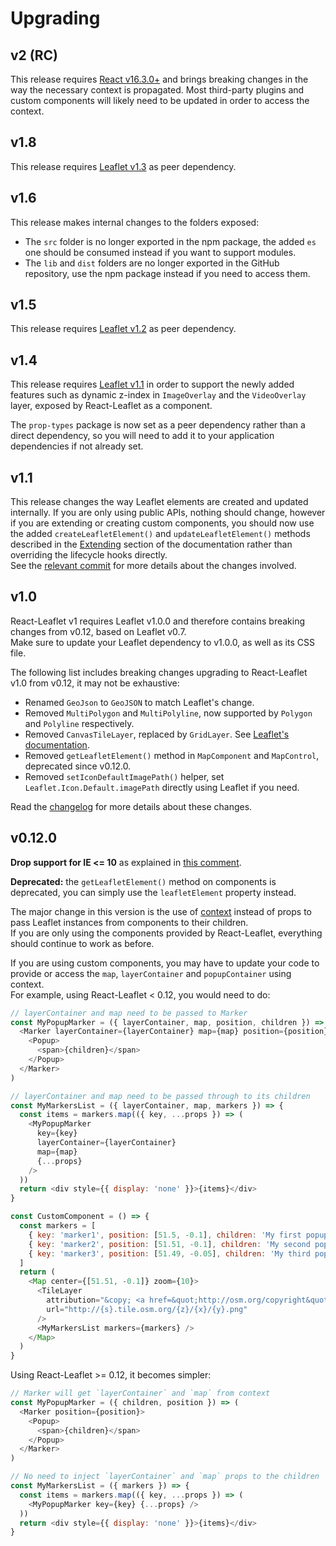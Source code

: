 # Upgrading

## v2 (RC)

This release requires [React v16.3.0+](https://reactjs.org/blog/2018/03/29/react-v-16-3.html) and brings breaking changes in the way the necessary context is propagated. Most third-party plugins and custom components will likely need to be updated in order to access the context.

## v1.8

This release requires [Leaflet v1.3](http://leafletjs.com/2018/01/15/leaflet-1.3.0.html) as peer dependency.

## v1.6

This release makes internal changes to the folders exposed:

- The `src` folder is no longer exported in the npm package, the added `es` one should be consumed instead if you want to support modules.
- The `lib` and `dist` folders are no longer exported in the GitHub repository, use the npm package instead if you need to access them.

## v1.5

This release requires [Leaflet v1.2](http://leafletjs.com/2017/08/08/leaflet-1.2.0.html) as peer dependency.

## v1.4

This release requires [Leaflet v1.1](http://leafletjs.com/2017/06/27/leaflet-1.1.0.html) in order to support the newly added features such as dynamic z-index in `ImageOverlay` and the `VideoOverlay` layer, exposed by React-Leaflet as a component.

The `prop-types` package is now set as a peer dependency rather than a direct dependency, so you will need to add it to your application dependencies if not already set.

## v1.1

This release changes the way Leaflet elements are created and updated internally. If you are only using public APIs, nothing should change, however if you are extending or creating custom components, you should now use the added `createLeafletElement()` and `updateLeafletElement()` methods described in the [Extending](https://github.com/PaulLeCam/react-leaflet/blob/master/docs/Extending.md#extending) section of the documentation rather than overriding the lifecycle hooks directly.\
See the [relevant commit](https://github.com/PaulLeCam/react-leaflet/commit/b42026f9dc93be45f0b8ffc6638a9d3824751091) for more details about the changes involved.

## v1.0

React-Leaflet v1 requires Leaflet v1.0.0 and therefore contains breaking changes from v0.12, based on Leaflet v0.7.\
Make sure to update your Leaflet dependency to v1.0.0, as well as its CSS file.

The following list includes breaking changes upgrading to React-Leaflet v1.0 from v0.12, it may not be exhaustive:

- Renamed `GeoJson` to `GeoJSON` to match Leaflet's change.
- Removed `MultiPolygon` and `MultiPolyline`, now supported by `Polygon` and `Polyline` respectively.
- Removed `CanvasTileLayer`, replaced by `GridLayer`. See [Leaflet's documentation](http://leafletjs.com/reference-1.0.0.html#gridlayer).
- Removed `getLeafletElement()` method in `MapComponent` and `MapControl`, deprecated since v0.12.0.
- Removed `setIconDefaultImagePath()` helper, set `Leaflet.Icon.Default.imagePath` directly using Leaflet if you need.

Read the [changelog](CHANGELOG.md) for more details about these changes.

## v0.12.0

**Drop support for IE <= 10** as explained in [this comment](https://github.com/PaulLeCam/react-leaflet/issues/215#issuecomment-243996907).

**Deprecated:** the `getLeafletElement()` method on components is deprecated, you can simply use the `leafletElement` property instead.

The major change in this version is the use of [context](https://facebook.github.io/react/docs/context.html) instead of props to pass Leaflet instances from components to their children.\
If you are only using the components provided by React-Leaflet, everything should continue to work as before.

If you are using custom components, you may have to update your code to provide or access the `map`, `layerContainer` and `popupContainer` using context.\
For example, using React-Leaflet < 0.12, you would need to do:

```js
// layerContainer and map need to be passed to Marker
const MyPopupMarker = ({ layerContainer, map, position, children }) => (
  <Marker layerContainer={layerContainer} map={map} position={position}>
    <Popup>
      <span>{children}</span>
    </Popup>
  </Marker>
)

// layerContainer and map need to be passed through to its children
const MyMarkersList = ({ layerContainer, map, markers }) => {
  const items = markers.map(({ key, ...props }) => (
    <MyPopupMarker
      key={key}
      layerContainer={layerContainer}
      map={map}
      {...props}
    />
  ))
  return <div style={{ display: 'none' }}>{items}</div>
}

const CustomComponent = () => {
  const markers = [
    { key: 'marker1', position: [51.5, -0.1], children: 'My first popup' },
    { key: 'marker2', position: [51.51, -0.1], children: 'My second popup' },
    { key: 'marker3', position: [51.49, -0.05], children: 'My third popup' },
  ]
  return (
    <Map center={[51.51, -0.1]} zoom={10}>
      <TileLayer
        attribution="&copy; <a href=&quot;http://osm.org/copyright&quot;>OpenStreetMap</a> contributors"
        url="http://{s}.tile.osm.org/{z}/{x}/{y}.png"
      />
      <MyMarkersList markers={markers} />
    </Map>
  )
}
```

Using React-Leaflet >= 0.12, it becomes simpler:

```js
// Marker will get `layerContainer` and `map` from context
const MyPopupMarker = ({ children, position }) => (
  <Marker position={position}>
    <Popup>
      <span>{children}</span>
    </Popup>
  </Marker>
)

// No need to inject `layerContainer` and `map` props to the children
const MyMarkersList = ({ markers }) => {
  const items = markers.map(({ key, ...props }) => (
    <MyPopupMarker key={key} {...props} />
  ))
  return <div style={{ display: 'none' }}>{items}</div>
}
```
